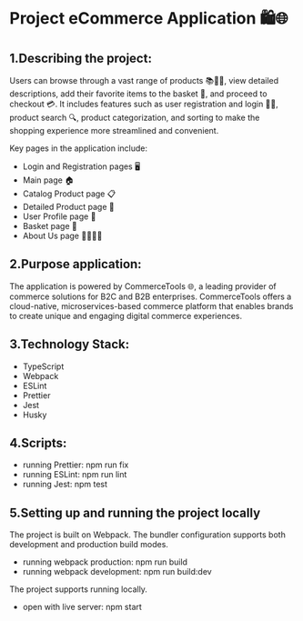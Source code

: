 # Project eCommerce Application 🛍️🌐

## 1.Describing the project:

Users can browse through a vast range of products 📚👗👟, view detailed descriptions, add their favorite items to the basket 🛒, and proceed to checkout 💳. It includes features such as user registration and login 📝🔐, product search 🔍, product categorization, and sorting to make the shopping experience more streamlined and convenient.

Key pages in the application include:

- Login and Registration pages 🖥️
- Main page 🏠
- Catalog Product page 📋
- Detailed Product page 🔎
- User Profile page 👤
- Basket page 🛒
- About Us page 🙋‍♂️🙋‍♀️

## 2.Purpose application:

The application is powered by CommerceTools 🌐, a leading provider of commerce solutions for B2C and B2B enterprises. CommerceTools offers a cloud-native, microservices-based commerce platform that enables brands to create unique and engaging digital commerce experiences.

## 3.Technology Stack:

- TypeScript
- Webpack
- ESLint
- Prettier
- Jest
- Husky

## 4.Scripts:

- running Prettier: npm run fix
- running ESLint: npm run lint
- running Jest: npm test

## 5.Setting up and running the project locally

The project is built on Webpack.
The bundler configuration supports both development and production build modes.
- running webpack production: npm run build
- running webpack development: npm run build:dev

The project supports running locally.
- open with live server: npm start

